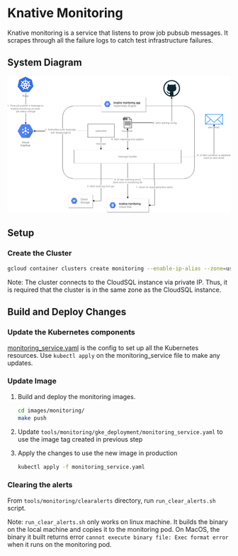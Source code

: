 # Knative Monitoring

Knative monitoring is a service that listens to prow job pubsub messages. It
scrapes through all the failure logs to catch test infrastructure failures.

## System Diagram

![alt text](systems.png)

## Setup

### Create the Cluster

```bash
gcloud container clusters create monitoring --enable-ip-alias --zone=us-central1-a
```

Note: The cluster connects to the CloudSQL instance via private IP. Thus, it is
required that the cluster is in the same zone as the CloudSQL instance.

## Build and Deploy Changes

### Update the Kubernetes components

[monitoring_service.yaml](https://github.com/knative/test-infra/blob/master/tools/monitoring/gke_deployment/monitoring_service.yaml)
is the config to set up all the Kubernetes resources. Use `kubectl apply` on the
monitoring_service file to make any updates.

### Update Image

1. Build and deploy the monitoring images.
   ```bash
   cd images/monitoring/
   make push
   ```

1. Update `tools/monitoring/gke_deployment/monitoring_service.yaml` to use the image tag created in previous step

1. Apply the changes to use the new image in production

   ```bash
   kubectl apply -f monitoring_service.yaml
   ```

### Clearing the alerts

From `tools/monitoring/clearalerts` directory, run `run_clear_alerts.sh` script.

Note: `run_clear_alerts.sh` only works on linux machine. It builds the binary on
the local machine and copies it to the monitoring pod. On MacOS, the binary it
built returns error `cannot execute binary file: Exec format error` when it runs
on the monitoring pod.
